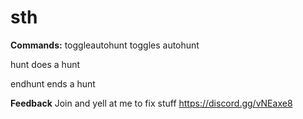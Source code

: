 # sth

**Commands:**
toggleautohunt toggles autohunt

hunt does a hunt

endhunt ends a hunt

**Feedback**
Join and yell at me to fix stuff https://discord.gg/vNEaxe8
